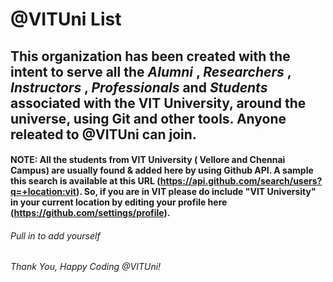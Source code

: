 # @VITUni List
## This organization has been created with the intent to serve all the *Alumni* , *Researchers* , *Instructors* , *Professionals* and *Students* associated with the VIT University, around the universe, using Git and other tools. Anyone releated to @VITUni can join.
#### NOTE: All the students from VIT University ( Vellore and Chennai Campus) are usually found & added here by using Github API. A sample this search is available at this URL (https://api.github.com/search/users?q=+location:vit). So, if you are in VIT please do include "VIT University" in your current location by editing your profile here (https://github.com/settings/profile).

###### Pull in to add yourself
*Thank You, Happy Coding @VITUni!*
